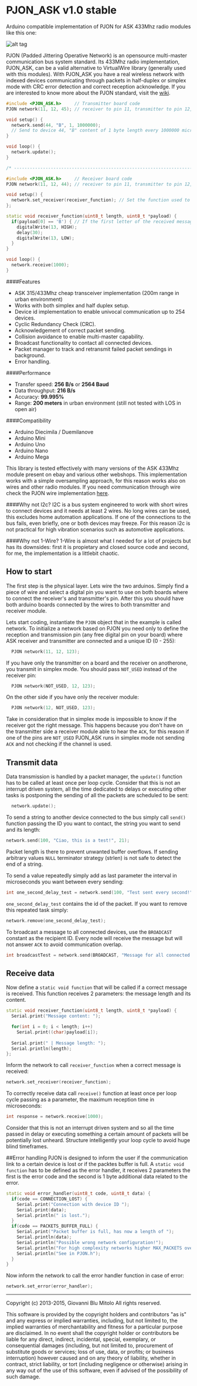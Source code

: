 PJON_ASK v1.0 stable
==== 
 
Arduino compatible implementation of PJON for ASK 433Mhz radio modules like this one:

![alt tag](http://img.banggood.com/images/upload/2012/chenjianwei/SKU064487.5.jpg)

PJON (Padded Jittering Operative Network) is an opensource multi-master communication bus system standard. Its 433Mhz radio implementation, PJON_ASK, can be a valid alternative to VirtualWire library (generally used with this modules). With PJON_ASK you have a real wireless network with indexed devices communicating through packets in half-duplex or simplex mode with CRC error detection and correct reception acknowledge. If you are interested to know more about the PJON standard, visit the [wiki](https://github.com/gioblu/PJON/wiki). 

```cpp  
#include <PJON_ASK.h>     // Transmitter board code
PJON network(11, 12, 45); // receiver to pin 11, transmitter to pin 12, device id 45

void setup() {
  network.send(44, "B", 1, 1000000); 
  // Send to device 44, "B" content of 1 byte length every 1000000 microseconds (1 second)
}

void loop() {
  network.update();
}

/* ---------------------------------------------------------------------------- */

#include <PJON_ASK.h>     // Receiver board code
PJON network(11, 12, 44); // receiver to pin 11, transmitter to pin 12, device id 44

void setup() {
  network.set_receiver(receiver_function); // Set the function used to receive messages
};

static void receiver_function(uint8_t length, uint8_t *payload) {
  if(payload[0] == 'B') { // If the first letter of the received message is B 
    digitalWrite(13, HIGH);
    delay(30);
    digitalWrite(13, LOW);
  }
}

void loop() {
  network.receive(1000);
}
```

####Features
- ASK 315/433Mhz cheap transceiver implementation (200m range in urban environment) 
- Works with both simplex and half duplex setup. 
- Device id implementation to enable univocal communication up to 254 devices.  
- Cyclic Redundancy Check (CRC).
- Acknowledgement of correct packet sending. 
- Collision avoidance to enable multi-master capability.
- Broadcast functionality to contact all connected devices.
- Packet manager to track and retransmit failed packet sendings in background.
- Error handling.

####Performance
- Transfer speed: **256 B/s** or **2564 Baud** 
- Data throughput: **216 B/s** 
- Accuracy: **99.995%**
- Range: **200 meters** in urban environment (still not tested with LOS in open air)

####Compatibility
- Arduino Diecimila / Duemilanove
- Arduino Mini
- Arduino Uno
- Arduino Nano
- Arduino Mega

This library is tested effectively with many versions of the ASK 433Mhz module present on ebay and various other webshops.
This implementation works with a simple oversampling approach, for this reason works also on wires and other radio modules. If you need communication through wire check the PJON wire implementation [here](https://github.com/gioblu/PJON).

####Why not I2c?
I2C is a bus system engineered to work with short wires to connect devices and it needs at least 2 wires. No long wires can be used, this excludes home automation applications. If one of the connections to the bus fails, even briefly, one or both devices may freeze. For this reason i2c is not practical for high vibration scenarios such as automotive applications.

####Why not 1-Wire?
1-Wire is almost what I needed for a lot of projects but has its downsides: first it is propietary and closed source code and second, for me, the implementation is a littlebit chaotic.

## How to start
The first step is the physical layer. Lets wire the two arduinos. Simply find a piece of wire and select a digital pin you want to use on both boards where to connect the receiver's and transmitter's pin. After this you should have both arduino boards connected by the wires to both transmitter and receiver module.

Lets start coding, instantiate the `PJON` object that in the example is called network. To initialize a network based on PJON you need only to define the reception and transmission pin (any free digital pin on your board) where ASK receiver and transmitter are connected and a unique ID (0 - 255):

```cpp  
  PJON network(11, 12, 123); 
```

If you have only the transmitter on a board and the receiver on anotherone, you transmit in simplex mode. You should pass  `NOT_USED` instead of the receiver pin:
```cpp  
  PJON network(NOT_USED, 12, 123); 
```

On the other side if you have only the receiver module:
```cpp  
  PJON network(12, NOT_USED, 123); 
```

Take in consideration that in simplex mode is impossible to know if the receiver got the right message. This happens because you don't have on the transmitter side a receiver module able to hear the `ACK`, for this reason if one of the pins are `NOT_USED` PJON_ASK runs in simplex mode not sending `ACK` and not checking if the channel is used.


## Transmit data
Data transmission is handled by a packet manager, the `update()` function has to be called at least once per loop cycle. Consider that this is not an interrupt driven system, all the time dedicated to delays or executing other tasks is postponing the sending of all the packets are scheduled to be sent:

```cpp  
  network.update(); 
```

To send a string to another device connected to the bus simply call `send()` function passing the ID you want to contact, the string you want to send and its length:

```cpp
network.send(100, "Ciao, this is a test!", 21);
```
Packet length is there to prevent unwanted buffer overflows. If sending arbitrary values  `NULL` terminator strategy (strlen) is not safe to detect the end of a string. 

To send a value repeatedly simply add as last parameter the interval in microseconds you want between every sending:

```cpp
int one_second_delay_test = network.send(100, "Test sent every second!", 23, 1000000);
```

`one_second_delay_test` contains the id of the packet. If you want to remove this repeated task simply:

```cpp
network.remove(one_second_delay_test);
```

To broadcast a message to all connected devices, use the `BROADCAST` constant as the recipient ID. Every node will receive the message but will not answer `ACK` to avoid communication overlap.

```cpp
int broadcastTest = network.send(BROADCAST, "Message for all connected devices.", 34);
```

## Receive data
Now define a `static void function` that will be called if a correct message is received. This function receives 2 parameters: the message length and its content.

```cpp
static void receiver_function(uint8_t length, uint8_t *payload) {
  Serial.print("Message content: ");

  for(int i = 0; i < length; i++) 
    Serial.print((char)payload[i]);
  
  Serial.print(" | Message length: ");
  Serial.println(length);
};
```

Inform the network to call `receiver_function` when a correct message is received:

```cpp
network.set_receiver(receiver_function);
```

To correctly receive data call `receive()` function at least once per loop cycle passing as a parameter, the maximum reception time in microseconds:
```cpp
int response = network.receive(1000);
```

Consider that this is not an interrupt driven system and so all the time passed in delay or executing something a certain amount of packets will be potentially lost unheard. Structure intelligently your loop cycle to avoid huge blind timeframes.


##Error handling
PJON is designed to inform the user if the communication link to a certain device is lost or if the packtes buffer is full. A `static void function` has to be defined as the error handler, it receives 2 parameters the first is the error code and the second is 1 byte additional data related to the error.

```cpp
static void error_handler(uint8_t code, uint8_t data) {
  if(code == CONNECTION_LOST) {
    Serial.print("Connection with device ID ");
    Serial.print(data);
    Serial.println(" is lost.");
  }
  if(code == PACKETS_BUFFER_FULL) {
    Serial.print("Packet buffer is full, has now a length of ");
    Serial.println(data);
    Serial.println("Possible wrong network configuration!");
    Serial.println("For high complexity networks higher MAX_PACKETS over 10.");
    Serial.println("See in PJON.h");
  }
}
```


Now inform the network to call the error handler function in case of error:
```cpp
network.set_error(error_handler);
```
---

Copyright (c) 2013-2015, Giovanni Blu Mitolo
All rights reserved.

This software is provided by the copyright holders and contributors "as is" and any express or implied warranties, including, but not limited to, the implied warranties of merchantability and fitness for a particular purpose are disclaimed. In no event shall the copyright holder or contributors be liable for any direct, indirect, incidental, special, exemplary, or consequential damages (including, but not limited to, procurement of substitute goods or services; loss of use, data, or profits; or business interruption) however caused and on any theory of liability, whether in contract, strict liability, or tort (including negligence or otherwise) arising in any way out of the use of this software, even if advised of the possibility of such damage.
